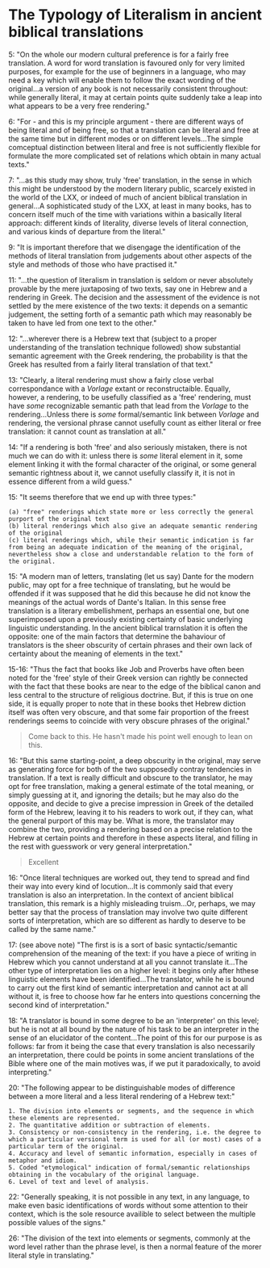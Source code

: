 # The Typology of Literalism in ancient biblical translations

5: "On the whole our modern cultural preference is for a fairly free translation. A word for word translation is favoured only for very limited purposes, for example for the use of beginners in a language, who may need a key which will enable them to follow the exact wording of the original...a version of any book is not necessarily consistent throughout: while generally literal, it may at certain points quite suddenly take a leap into what appears to be a very free rendering."

6: "For - and this is my principle argument - there are different ways of being literal and of being free, so that a translation can be literal and free at the same time but in different modes or on different levels...The simple comceptual distinction between literal and free is not sufficiently flexible for formulate the more complicated set of relations which obtain in many actual texts."

7: "...as this study may show, truly 'free' translation, in the sense in which this might be understood by the modern literary public, scarcely existed in the world of the LXX, or indeed of much of ancient biblical translation in general...A sophisticated study of the LXX, at least in many books, has to concern itself much of the time with variations within a basically literal approach: different kinds of literality, diverse levels of literal connection, and various kinds of departure from the literal."

9: "It is important therefore that we disengage the identification of the methods of literal translation from judgements about other aspects of the style and methods of those who have practised it."

11: "...the question of literalism in translation is seldom or never absolutely provable by the mere juxtaposing of two texts, say one in Hebrew and a rendering in Greek. The decision and the assessment of the evidence is not settled by the mere existence of the two texts: it depends on a semantic judgement, the setting forth of a semantic path which may reasonably be taken to have led from one text to the other."

12: "...wherever there is a Hebrew text that (subject to a proper understanding of the translation technique followed) show substantial semantic agreement with the Greek rendering, the probability is that the Greek has resulted from a fairly literal translation of that text."

13: "Clearly, a literal rendering must show a fairly close verbal correspondance with a _Vorlage_ extant or reconstructaible. Equally, however, a rendering, to be usefully classified as a 'free' rendering, must have _some_ recognizable semantic path that lead from the _Vorlage_ to the rendering...Unless there is _some_ formal/semantic link between _Vorlage_ and rendering, the versional phrase cannot usefully count as either literal or free translation: it cannot count as translation at all."

14: "If a rendering is both 'free' and also seriously mistaken, there is not much we can do with it: unless there is _some_ literal element in it, some element linking it with the formal character of the original, or some general semantic rightness about it, we cannot usefully classify it, it is not in essence different from a wild guess."

15: "It seems therefore that we end up with three types:"
```
(a) "free" renderings which state more or less correctly the general purport of the original text
(b) literal renderings which also give an adequate semantic rendering of the original
(c) literal renderings which, while their semantic indication is far from being an adequate indication of the meaning of the original, nevertheless show a close and understandable relation to the form of the original.
```
15: "A modern man of letters, translating (let us say) Dante for the modern public, may opt for a free technique of translating, but he would be offended if it was supposed that he did this because he did not know the meanings of the actual words of Dante's Italian. In this sense free translation is a literary embellishment, perhaps an essential one, but one superimposed upon a previously existing certainty of basic underlying linguistic understanding. In the ancient biblical trarnslation it is often the opposite: one of the main factors that determine the bahaviour of translators is the sheer obscurity of certain phrases and their own lack of certainty about the meaning of elements in the text."

15-16: "Thus the fact that books like Job and Proverbs have often been noted for the 'free' style of their Greek version can rightly be connected with the fact that these books are near to the edge of the biblical canon and less central to the structure of religious doctrine. But, if this is true on one side, it is equally proper to note that in these books thet Hebrew diction itself was often very obscure, and that some fair proportion of the freest renderings seems to coincide with very obscure phrases of the original."
> Come back to this. He hasn't made his point well enough to lean on this.

16: "But this same starting-point, a deep obscurity in the original, may serve as generating force for both of the two supposedly contray tendencies in translation. If a text is really difficult and obscure to the translator, he may opt for free translation, making a general estimate of the total meaning, or simply guessing at it, and ignoring the details; but he may also do the opposite, and decide to give a precise impression in Greek of the detailed form of the Hebrew, leaving it to his readers to work out, if they can, what the general purport of this may be. What is more, the translator may combine the two, providing a rendering based on a precise relation to the Hebrew at certain points and therefore in these aspects literal, and filling in the rest with guesswork or very general interpretation."
> Excellent

16: "Once literal techniques are worked out, they tend to spread and find their way into every kind of locution...It is commonly said that every translation is also an interpretation. In the context of ancient biblical translation, this remark is a highly misleading truism...Or, perhaps, we may better say that the process of translation may involve two quite different sorts of interpretation, which are so different as hardly to deserve to be called by the same name."

17: (see above note) "The first is is a sort of basic syntactic/semantic comprehension of the meaning of the text: if you have a piece of writing in Hebrew which you cannot understand at all you cannot translate it...The other type of interpretation lies on a higher level: it begins only after hthese linguistic elements have been identified...The translator, while he is bound to carry out the first kind of semantic interpretation and cannot act at all without it, is free to choose how far he enters into questions concerning the second kind of interpretation."

18: "A translator is bound in some degree to be an 'interpreter' on this level; but he is not at all bound by the nature of his task to be an interpreter in the sense of an elucidator of the content...The point of this for our purpose is as follows: far from it being the case that every translation is also necessarily an interpretation, there could be points in some ancient translations of the Bible where one of the main motives was, if we put it paradoxically, to avoid interpreting."

20: "The following appear to be distinguishable modes of difference between a more literal and a less literal rendering of a Hebrew text:"
```
1. The division into elements or segments, and the sequence in which these elements are represented.
2. The quantitative addition or subtraction of elements.
3. Consistency or non-consistency in the rendering, i.e. the degree to which a particular versional term is used for all (or most) cases of a particular term of the original.
4. Accuracy and level of semantic information, especially in cases of metaphor and idiom.
5. Coded "etymological" indication of formal/semantic relationships obtaining in the vocabulary of the original language.
6. Level of text and level of analysis.
```
22: "Generally speaking, it is not possible in any text, in any language, to make even basic identifications of words without some attention to their context, which is the sole resource availible to select between the multiple possible values of the signs."

26: "The division of the text into elements or segments, commonly at the word level rather than the phrase level, is then a normal feature of the morer literal style in translating."
